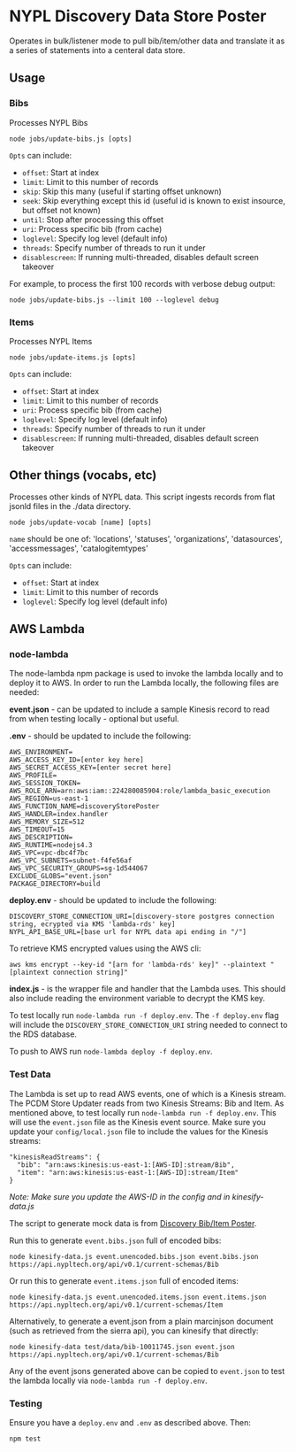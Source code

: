 # NYPL Discovery Data Store Poster

Operates in bulk/listener mode to pull bib/item/other data and translate it as a series of statements into a centeral data store.

## Usage

### Bibs

Processes NYPL Bibs

```
node jobs/update-bibs.js [opts]
```

`Opts` can include:
* `offset`: Start at index
* `limit`: Limit to this number of records
* `skip`: Skip this many (useful if starting offset unknown)
* `seek`: Skip everything except this id (useful id is known to exist insource, but offset not known)
* `until`: Stop after processing this offset
* `uri`: Process specific bib (from cache)
* `loglevel`: Specify log level (default info)
* `threads`: Specify number of threads to run it under
* `disablescreen`: If running multi-threaded, disables default screen takeover

For example, to process the first 100 records with verbose debug output:

```
node jobs/update-bibs.js --limit 100 --loglevel debug
```

### Items

Processes NYPL Items

```
node jobs/update-items.js [opts]
```

`Opts` can include:
* `offset`: Start at index
* `limit`: Limit to this number of records
* `uri`: Process specific bib (from cache)
* `loglevel`: Specify log level (default info)
* `threads`: Specify number of threads to run it under
* `disablescreen`: If running multi-threaded, disables default screen takeover

## Other things (vocabs, etc)

Processes other kinds of NYPL data. This script ingests records from flat jsonld files in the ./data directory.

```
node jobs/update-vocab [name] [opts]
```

`name` should be one of: 'locations', 'statuses', 'organizations', 'datasources', 'accessmessages', 'catalogitemtypes'

`Opts` can include:
* `offset`: Start at index
* `limit`: Limit to this number of records
* `loglevel`: Specify log level (default info)

## AWS Lambda

### node-lambda
The node-lambda npm package is used to invoke the lambda locally and to deploy it to AWS. In order to run the Lambda locally, the following files are needed:

**event.json** - can be updated to include a sample Kinesis record to read from when testing locally - optional but useful.

**.env** - should be updated to include the following:
```
AWS_ENVIRONMENT=
AWS_ACCESS_KEY_ID=[enter key here]
AWS_SECRET_ACCESS_KEY=[enter secret here]
AWS_PROFILE=
AWS_SESSION_TOKEN=
AWS_ROLE_ARN=arn:aws:iam::224280085904:role/lambda_basic_execution
AWS_REGION=us-east-1
AWS_FUNCTION_NAME=discoveryStorePoster
AWS_HANDLER=index.handler
AWS_MEMORY_SIZE=512
AWS_TIMEOUT=15
AWS_DESCRIPTION=
AWS_RUNTIME=nodejs4.3
AWS_VPC=vpc-dbc4f7bc
AWS_VPC_SUBNETS=subnet-f4fe56af
AWS_VPC_SECURITY_GROUPS=sg-1d544067
EXCLUDE_GLOBS="event.json"
PACKAGE_DIRECTORY=build
```

**deploy.env** - should be updated to include the following:
```
DISCOVERY_STORE_CONNECTION_URI=[discovery-store postgres connection string, ecrypted via KMS 'lambda-rds' key]
NYPL_API_BASE_URL=[base url for NYPL data api ending in "/"]
```

To retrieve KMS encrypted values using the AWS cli:
```
aws kms encrypt --key-id "[arn for 'lambda-rds' key]" --plaintext "[plaintext connection string]"
```

**index.js** - is the wrapper file and handler that the Lambda uses. This should also include reading the environment variable to decrypt the KMS key.

To test locally run `node-lambda run -f deploy.env`. The `-f deploy.env` flag will include the `DISCOVERY_STORE_CONNECTION_URI` string needed to connect to the RDS database.

To push to AWS run `node-lambda deploy -f deploy.env`.

### Test Data

The Lambda is set up to read AWS events, one of which is a Kinesis stream. The PCDM Store Updater reads from two Kinesis Streams: Bib and Item. As mentioned above, to test locally run `node-lambda run -f deploy.env`. This will use the `event.json` file as the Kinesis event source. Make sure you update your `config/local.json` file to include the values for the Kinesis streams:

    "kinesisReadStreams": {
      "bib": "arn:aws:kinesis:us-east-1:[AWS-ID]:stream/Bib",
      "item": "arn:aws:kinesis:us-east-1:[AWS-ID]:stream/Item"
    }

*Note: Make sure you update the AWS-ID in the config and in kinesify-data.js*

The script to generate mock data is from [Discovery Bib/Item Poster](https://github.com/NYPL-discovery/discovery-bib-poster).

Run this to generate `event.bibs.json` full of encoded bibs:

    node kinesify-data.js event.unencoded.bibs.json event.bibs.json https://api.nypltech.org/api/v0.1/current-schemas/Bib

Or run this to generate `event.items.json` full of encoded items:

    node kinesify-data.js event.unencoded.items.json event.items.json https://api.nypltech.org/api/v0.1/current-schemas/Item

Alternatively, to generate a event.json from a plain marcinjson document (such as retrieved from the sierra api), you can kinesify that directly:

    node kinesify-data test/data/bib-10011745.json event.json  https://api.nypltech.org/api/v0.1/current-schemas/Bib

Any of the event jsons generated above can be copied to `event.json` to test the lambda locally via `node-lambda run -f deploy.env`.

### Testing

Ensure you have a `deploy.env` and `.env` as described above. Then:

```npm test```
